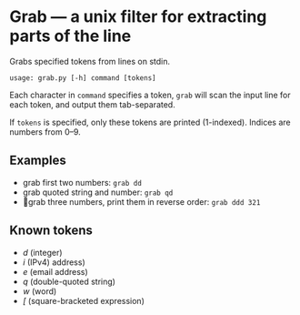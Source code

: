 # Grab — a unix filter for extracting parts of the line

Grabs specified tokens from lines on stdin.

`usage: grab.py [-h] command [tokens]`

Each character in `command` specifies a token, `grab` will scan the input line for each token, and output them tab-separated.

If `tokens` is specified, only these tokens are printed (1-indexed). Indices are numbers from 0–9.

## Examples

- grab first two numbers: `grab dd`
- grab quoted string and number: `grab qd`
- grab three numbers, print them in reverse order: `grab ddd 321`

## Known tokens

- *d* (integer)
- *i* (IPv4) address)
- *e* (email address)
- *q* (double-quoted string)
- *w* (word)
- *[* (square-bracketed expression)
